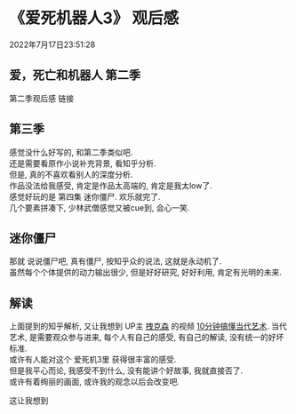 # 《爱死机器人3》 观后感
2022年7月17日23:51:28

##  爱，死亡和机器人 第二季
第二季观后感 链接

## 第三季
感觉没什么好写的, 和第二季类似吧.  
还是需要看原作小说补充背景, 看知乎分析.  
但是, 真的不喜欢看别人的深度分析.  
作品没法给我感受, 肯定是作品太高端的, 肯定是我太low了.  
感觉好玩的是 第四集 迷你僵尸. 欢乐就完了.  
几个要素拼凑下, 少林武僧感觉又被cue到, 会心一笑.  

## 迷你僵尸
那就 说说僵尸吧, 真有僵尸, 按知乎众的说法,  这就是永动机了.  
虽然每个个体提供的动力输出很少, 但是好好研究, 好好利用, 肯定有光明的未来.  

## 解读
上面提到的知乎解析, 又让我想到 UP主 [拽克森](https://space.bilibili.com/1897450632) 的视频 [10分钟搞懂当代艺术](https://www.bilibili.com/video/BV1CZ4y127HY).
当代艺术, 是需要观众参与进来, 每个人有自己的感受, 有自己的解读, 没有统一的好坏标准.  
或许有人能对这个 爱死机3里 获得很丰富的感受.  
但是我平心而论, 我感受不到什么, 没有能讲个好故事, 我就直接否了.  
或许有着绚丽的画面, 或许我的观念以后会改变吧.  


这让我想到